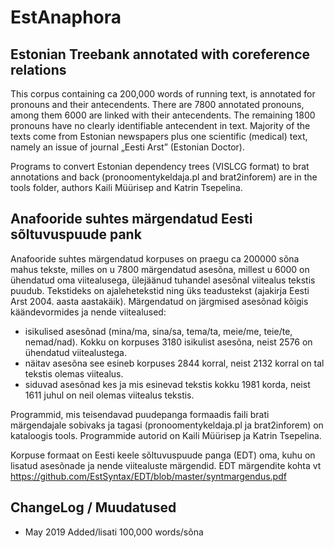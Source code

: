 # EstAnaphora

## Estonian Treebank annotated with coreference relations

This corpus containing ca 200,000 words of running text, is annotated for pronouns and their antecendents. 
There are 7800 annotated pronouns, among them 6000 are linked with their antecendents. The remaining 1800 pronouns have no clearly identifiable antecendent in text. 
Majority of the texts come from Estonian newspapers plus one scientific (medical) text, namely an issue of journal „Eesti Arst” (Estonian Doctor).

Programs to convert Estonian dependency trees (VISLCG format) to brat annotations and back (pronoomentykeldaja.pl and brat2inforem) are in the tools folder, authors Kaili Müürisep and Katrin Tsepelina.

## Anafooride suhtes märgendatud Eesti sõltuvuspuude pank

Anafooride suhtes märgendatud korpuses on praegu ca 200000 sõna mahus tekste, milles on u 7800 märgendatud asesõna, millest u 6000 on ühendatud oma viitealusega, ülejäänud tuhandel asesõnal viitealus tekstis puudub.
Tekstideks on ajalehetekstid ning üks teadustekst (ajakirja Eesti Arst 2004. aasta aastakäik). 
Märgendatud on järgmised asesõnad kõigis käändevormides ja nende viitealused:
- isikulised asesõnad (mina/ma, sina/sa, tema/ta, meie/me, teie/te, nemad/nad). Kokku on korpuses 3180 isikulist asesõna, neist 2576 on ühendatud viitealustega.
- näitav asesõna see esineb korpuses 2844 korral, neist 2132 korral on tal tekstis olemas viitealus.
- siduvad asesõnad kes ja mis esinevad tekstis kokku 1981 korda, neist 1611 juhul on neil olemas viitealus tekstis.

Programmid, mis teisendavad puudepanga formaadis faili brati märgendajale sobivaks ja tagasi (pronoomentykeldaja.pl ja brat2inforem) on kataloogis tools. Programmide autorid on Kaili Müürisep ja Katrin Tsepelina.

Korpuse formaat on Eesti keele sõltuvuspuude panga (EDT) oma, kuhu on lisatud asesõnade ja nende viitealuste märgendid. EDT märgendite kohta vt https://github.com/EstSyntax/EDT/blob/master/syntmargendus.pdf 

## ChangeLog / Muudatused

- May 2019 Added/lisati 100,000 words/sõna


